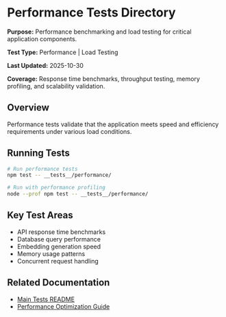 # Performance Tests Directory

**Purpose:** Performance benchmarking and load testing for critical application components.

**Test Type:** Performance | Load Testing

**Last Updated:** 2025-10-30

**Coverage:** Response time benchmarks, throughput testing, memory profiling, and scalability validation.

## Overview

Performance tests validate that the application meets speed and efficiency requirements under various load conditions.

## Running Tests

```bash
# Run performance tests
npm test -- __tests__/performance/

# Run with performance profiling
node --prof npm test -- __tests__/performance/
```

## Key Test Areas

- API response time benchmarks
- Database query performance
- Embedding generation speed
- Memory usage patterns
- Concurrent request handling

## Related Documentation

- [Main Tests README](/Users/jamesguy/Omniops/__tests__/README.md)
- [Performance Optimization Guide](/Users/jamesguy/Omniops/docs/07-REFERENCE/REFERENCE_PERFORMANCE_OPTIMIZATION.md)
